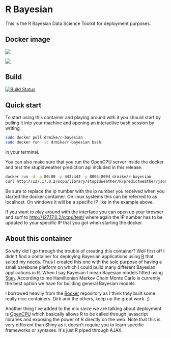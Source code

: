 # R Bayesian
This is the R Bayesian Data Science Toolkit for deployment purposes.

## Docker image

[![](https://images.microbadger.com/badges/image/drmike/r-bayesian.svg)](https://microbadger.com/images/drmike/r-bayesian "Get your own image badge on microbadger.com")

[![](https://images.microbadger.com/badges/version/drmike/r-bayesian.svg)](https://microbadger.com/images/drmike/r-bayesian "Get your own version badge on microbadger.com")

## Build

[![Build Status](https://travis-ci.org/DoktorMike/r-bayesian.svg?branch=master)](https://travis-ci.org/DoktorMike/r-bayesian)

## Quick start

To start using this container and playing around with it you should start by pulling it into your machine and opening an interactive bash session by writing

```bash
sudo docker pull drmike/r-bayesian
sudo docker run -it drmike/r-bayesian bash
```

in your terminal.

You can also make sure that you run the OpenCPU server inside the docker and test the stupidweather prediction api included in this release.

```bash
docker run -d -p 80:80 -p 443:443 -p 8004:8004 drmike/r-bayesian
curl http://127.17.0.2/ocpu/library/stupidweather/R/predictweather/json -Method Post
```

Be sure to replace the ip number with the ip number you received when you started the docker container. On linux systems this can be referred to as localhost. On windows it will be a specific IP like in the example above.

If you want to play around with the interface you can open up your browser and surf to http://127.17.0.2/ocpu/test/ where again the IP number has to be updated to your specific IP that you got when starting the docker.

## About this container

So why did I go through the trouble of creating this container? Well first off I didn't find a container for deploying Bayesian applications using [R](https://www.r-project.org) that suited my needs. Thus I created this one with the sole purpose of having a small barebone platform on which I could build many different Bayesian applications in R. When I say Bayesian I mean Bayesian models fitted using [Stan](http://mc-stan.org). According to me Hamiltonian Markov Chain Monte Carlo is currently the best option we have for building general Bayesian models.

I borrowed heavily from the [Rocker](https://hub.docker.com/u/rocker) repository as I think they built some really nice containers. Dirk and the others, keep up the great work. ;)

Another thing I've added to the mix since we are talking about deployment is [OpenCPU](https://www.opencpu.org) which basically allows R to be called through javascript libraries and exposing the power of R directly on the web. Note that this is very different than Shiny as it doesn't require you to learn specific frameworks or syntaxes. It's just R piped through AJAX.
